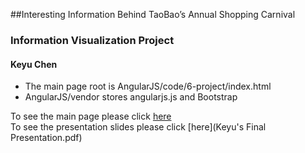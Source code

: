 ##Interesting Information Behind TaoBao’s Annual Shopping Carnival
### Information Visualization Project
#### Keyu Chen
         
- The main page root is AngularJS/code/6-project/index.html         
- AngularJS/vendor stores angularjs.js and Bootstrap     
     
To see the main page please click [here](AngularJS/code/6-project/index.html)               
To see the presentation slides please click [here](Keyu's Final Presentation.pdf)

